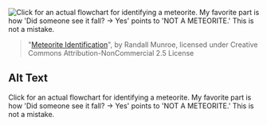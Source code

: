![Click for an actual flowchart for identifying a meteorite. My favorite part is how 'Did someone see it fall? -> Yes' points to 'NOT A METEORITE.' This is not a mistake.](https://imgs.xkcd.com/comics/meteorite_identification.png)
> "[Meteorite Identification](https://xkcd.com/1723/)", by Randall Munroe, licensed under Creative Commons Attribution-NonCommercial 2.5 License

## Alt Text
Click for an actual flowchart for identifying a meteorite. My favorite part is how 'Did someone see it fall? -> Yes' points to 'NOT A METEORITE.' This is not a mistake.
